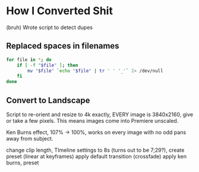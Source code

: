 # How I Converted Shit

(bruh) Wrote script to detect dupes

## Replaced spaces in filenames
 
```bash
for file in *; do 
    if [ -f "$file" ]; then
        mv "$file" `echo "$file" | tr ' ' '_'` 2> /dev/null
    fi
done

```

## Convert to Landscape

Script to re-orient and resize to 4k exactly, EVERY image is 3840x2160, give or take a few pixels. This means images come into Premiere unscaled.

Ken Burns effect, 107% -> 100%, works on every image with no odd pans away from subject.

change clip length, TImeline settings to 8s (turns out to be 7;29?), create preset (linear at keyframes)
apply default transition (crossfade)
apply ken burns, preset
